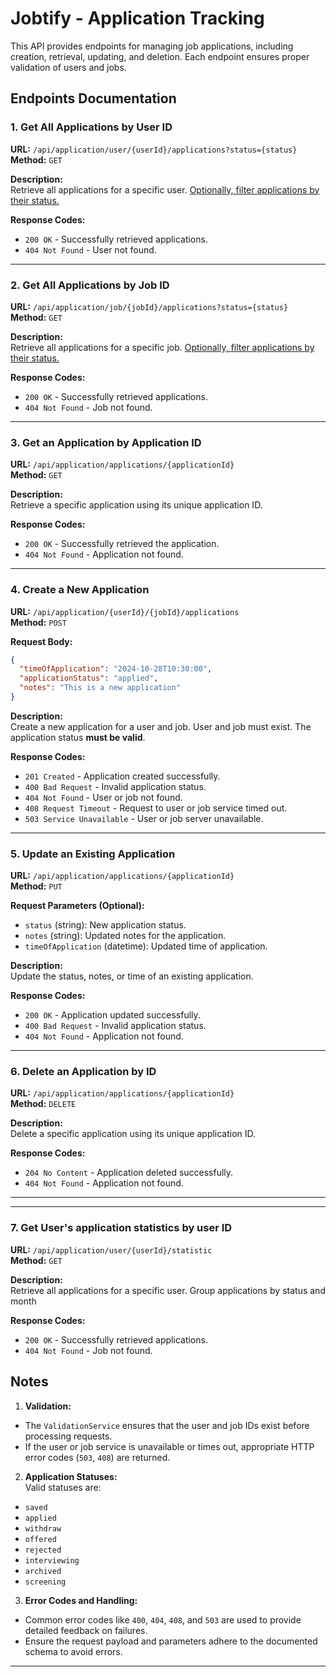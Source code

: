 
# Jobtify - Application Tracking

This API provides endpoints for managing job applications, including creation, retrieval, updating, and deletion. Each endpoint ensures proper validation of users and jobs.

## Endpoints Documentation

### 1. Get All Applications by User ID
**URL:** `/api/application/user/{userId}/applications?status={status}`  
**Method:** `GET`

**Description:**  
Retrieve all applications for a specific user. <u>Optionally, filter applications by their status.</u>

**Response Codes:**
- `200 OK` - Successfully retrieved applications.
- `404 Not Found` - User not found.

---

### 2. Get All Applications by Job ID
**URL:** `/api/application/job/{jobId}/applications?status={status}`  
**Method:** `GET`

**Description:**  
Retrieve all applications for a specific job. <u>Optionally, filter applications by their status.</u>

**Response Codes:**
- `200 OK` - Successfully retrieved applications.
- `404 Not Found` - Job not found.

---

### 3. Get an Application by Application ID
**URL:** `/api/application/applications/{applicationId}`  
**Method:** `GET`

**Description:**  
Retrieve a specific application using its unique application ID.

**Response Codes:**
- `200 OK` - Successfully retrieved the application.
- `404 Not Found` - Application not found.

---

### 4. Create a New Application
**URL:** `/api/application/{userId}/{jobId}/applications`  
**Method:** `POST`

**Request Body:**
```json
{
  "timeOfApplication": "2024-10-28T10:30:00",
  "applicationStatus": "applied",
  "notes": "This is a new application"
}
```

**Description:**  
Create a new application for a user and job. User and job must exist. The application status **must be valid**.

**Response Codes:**
- `201 Created` - Application created successfully.
- `400 Bad Request` - Invalid application status.
- `404 Not Found` - User or job not found.
- `408 Request Timeout` - Request to user or job service timed out.
- `503 Service Unavailable` - User or job server unavailable.

---

### 5. Update an Existing Application
**URL:** `/api/application/applications/{applicationId}`  
**Method:** `PUT`

**Request Parameters (Optional):**
- `status` (string): New application status.
- `notes` (string): Updated notes for the application.
- `timeOfApplication` (datetime): Updated time of application.

**Description:**  
Update the status, notes, or time of an existing application.

**Response Codes:**
- `200 OK` - Application updated successfully.
- `400 Bad Request` - Invalid application status.
- `404 Not Found` - Application not found.

---

### 6. Delete an Application by ID
**URL:** `/api/application/applications/{applicationId}`  
**Method:** `DELETE`

**Description:**  
Delete a specific application using its unique application ID.

**Response Codes:**
- `204 No Content` - Application deleted successfully.
- `404 Not Found` - Application not found.

---

---

### 7. Get User's application statistics by user ID
**URL:** `/api/application/user/{userId}/statistic`  
**Method:** `GET`

**Description:**  
Retrieve all applications for a specific user. Group applications by status and month

**Response Codes:**
- `200 OK` - Successfully retrieved applications.
- `404 Not Found` - Job not found.

## Notes
1. **Validation:**
  - The `ValidationService` ensures that the user and job IDs exist before processing requests.
  - If the user or job service is unavailable or times out, appropriate HTTP error codes (`503`, `408`) are returned.

2. **Application Statuses:**  
   Valid statuses are:
  - `saved`
  - `applied`
  - `withdraw`
  - `offered`
  - `rejected`
  - `interviewing`
  - `archived`
  - `screening`

3. **Error Codes and Handling:**
  - Common error codes like `400`, `404`, `408`, and `503` are used to provide detailed feedback on failures.
  - Ensure the request payload and parameters adhere to the documented schema to avoid errors.

---
